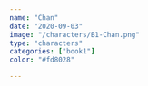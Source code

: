 ```yaml
---
name: "Chan"
date: "2020-09-03"
image: "/characters/B1-Chan.png"
type: "characters"
categories: ["book1"]
color: "#fd8028"

---
```


